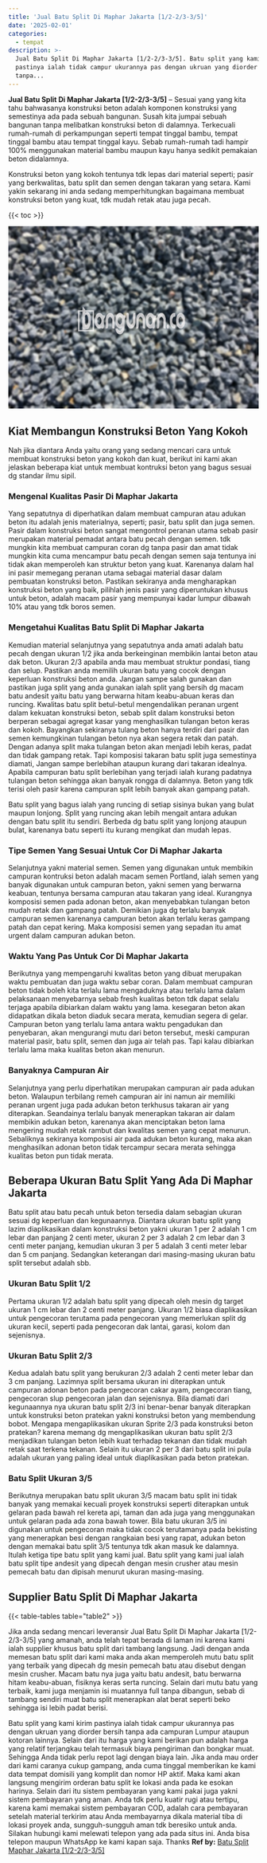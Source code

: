 ```yaml
---
title: 'Jual Batu Split Di Maphar Jakarta [1/2-2/3-3/5]'
date: '2025-02-01'
categories:
  - tempat
description: >-
  Jual Batu Split Di Maphar Jakarta [1/2-2/3-3/5]. Batu split yang kami kirim
  pastinya ialah tidak campur ukurannya pas dengan ukruan yang diorder bersih
  tanpa...
---
```


**Jual Batu Split Di Maphar Jakarta \[1/2-2/3-3/5\]** – Sesuai yang yang kita tahu bahwasanya konstruksi beton adalah komponen konstruksi yang semestinya ada pada sebuah bangunan. Susah kita jumpai sebuah bangunan tanpa melibatkan konstruksi beton di dalamnya. Terkecuali rumah-rumah di perkampungan seperti tempat tinggal bambu, tempat tinggal bambu atau tempat tinggal kayu. Sebab rumah-rumah tadi hampir 100% menggunakan material bambu maupun kayu hanya sedikit pemakaian beton didalamnya.

Konstruksi beton yang kokoh tentunya tdk lepas dari material seperti; pasir yang berkwalitas, batu split dan semen dengan takaran yang setara. Kami yakin sekarang ini anda sedang memperhitungkan bagaimana membuat konstruksi beton yang kuat, tdk mudah retak atau juga pecah.

{{< toc >}}

![Jual Batu Split Di Maphar Jakarta [1/2-2/3-3/5]](/images/jual-batu-split-01.png)

## Kiat Membangun Konstruksi Beton Yang Kokoh

Nah jika diantara Anda yaitu orang yang sedang mencari cara untuk membuat konstruksi beton yang kokoh dan kuat, berikut ini kami akan jelaskan beberapa kiat untuk membuat kontruksi beton yang bagus sesuai dg standar ilmu sipil.

### Mengenal Kualitas Pasir Di Maphar Jakarta

Yang sepatutnya di diperhatikan dalam membuat campuran atau adukan beton itu adalah jenis materialnya, seperti; pasir, batu split dan juga semen. Pasir dalam konstruksi beton sangat mengontrol peranan utama sebab pasir merupakan material pemadat antara batu pecah dengan semen. tdk mungkin kita membuat campuran coran dg tanpa pasir dan amat tidak mungkin kita cuma mencampur batu pecah dengan semen saja tentunya ini tidak akan memperoleh kan struktur beton yang kuat. Karenanya dalam hal ini pasir memegang peranan utama sebagai material dasar dalam pembuatan konstruksi beton. Pastikan sekiranya anda mengharapkan konstruksi beton yang baik, pilihlah jenis pasir yang diperuntukan khusus untuk beton, adalah macam pasir yang mempunyai kadar lumpur dibawah 10% atau yang tdk boros semen.

### Mengetahui Kualitas Batu Split Di Maphar Jakarta

Kemudian material selanjutnya yang sepatutnya anda amati adalah batu pecah dengan ukuran 1/2 jika anda berkeinginan membikin lantai beton atau dak beton. Ukuran 2/3 apabila anda mau membuat struktur pondasi, tiang dan selup. Pastikan anda memilih ukuran batu yang cocok dengan keperluan konstruksi beton anda. Jangan sampe salah gunakan dan pastikan juga split yang anda gunakan ialah split yang bersih dg macam batu andesit yaitu batu yang berwarna hitam keabu-abuan keras dan runcing. Kwalitas batu split betul-betul mengendalikan peranan urgent dalam kekuatan konstruksi beton, sebab split dalam konstruksi beton berperan sebagai agregat kasar yang menghasilkan tulangan beton keras dan kokoh. Bayangkan sekiranya tulang beton hanya terdiri dari pasir dan semen kemungkinan tulangan beton nya akan segera retak dan patah. Dengan adanya split maka tulangan beton akan menjadi lebih keras, padat dan tidak gampang retak. Tapi komposisi takaran batu split juga semestinya diamati, Jangan sampe berlebihan ataupun kurang dari takaran idealnya. Apabila campuran batu split berlebihan yang terjadi ialah kurang padatnya tulangan beton sehingga akan banyak rongga di dalamnya. Beton yang tdk terisi oleh pasir karena campuran split lebih banyak akan gampang patah.

Batu split yang bagus ialah yang runcing di setiap sisinya bukan yang bulat maupun lonjong. Split yang runcing akan lebih mengait antara adukan dengan batu split itu sendiri. Berbeda dg batu split yang lonjong ataupun bulat, karenanya batu seperti itu kurang mengikat dan mudah lepas.

### Tipe Semen Yang Sesuai Untuk Cor Di Maphar Jakarta

Selanjutnya yakni material semen. Semen yang digunakan untuk membikin campuran kontruksi beton adalah macam semen Portland, ialah semen yang banyak digunakan untuk campuran beton, yakni semen yang berwarna keabuan, tentunya bersama campuran atau takaran yang ideal. Kurangnya komposisi semen pada adonan beton, akan menyebabkan tulangan beton mudah retak dan gampang patah. Demikian juga dg terlalu banyak campuran semen karenanya campuran beton akan terlalu keras gampang patah dan cepat kering. Maka komposisi semen yang sepadan itu amat urgent dalam campuran adukan beton.

### Waktu Yang Pas Untuk Cor Di Maphar Jakarta

Berikutnya yang mempengaruhi kwalitas beton yang dibuat merupakan waktu pembuatan dan juga waktu sebar coran. Dalam membuat campuran beton tidak boleh kita terlalu lama mengaduknya atau terlalu lama dalam pelaksanaan menyebarnya sebab fresh kualitas beton tdk dapat selalu terjaga apabila dibiarkan dalam waktu yang lama. kesegaran beton akan didapatkan dikala beton diaduk secara merata, kemudian segera di gelar. Campuran beton yang terlalu lama antara waktu pengadukan dan penyebaran, akan mengurangi mutu dari beton tersebut, meski campuran material pasir, batu split, semen dan juga air telah pas. Tapi kalau dibiarkan terlalu lama maka kualitas beton akan menurun.

### Banyaknya Campuran Air

Selanjutnya yang perlu diperhatikan merupakan campuran air pada adukan beton. Walaupun terbilang remeh campuran air ini namun air memiliki peranan urgent juga pada adukan beton terkhusus takaran air yang diterapkan. Seandainya terlalu banyak menerapkan takaran air dalam membikin adukan beton, karenanya akan menciptakan beton lama mengering mudah retak rambut dan kwalitas semen yang cepat menurun. Sebaliknya sekiranya komposisi air pada adukan beton kurang, maka akan menghasilkan adonan beton tidak tercampur secara merata sehingga kualitas beton pun tidak merata.

## Beberapa Ukuran Batu Split Yang Ada Di Maphar Jakarta

Batu split atau batu pecah untuk beton tersedia dalam sebagian ukuran sesuai dg keperluan dan kegunaannya. Diantara ukuran batu split yang lazim diaplikasikan dalam konstruksi beton yakni ukuran 1 per 2 adalah 1 cm lebar dan panjang 2 centi meter, ukuran 2 per 3 adalah 2 cm lebar dan 3 centi meter panjang, kemudian ukuran 3 per 5 adalah 3 centi meter lebar dan 5 cm panjang. Sedangkan keterangan dari masing-masing ukuran batu split tersebut adalah sbb.

### Ukuran Batu Split 1/2

Pertama ukuran 1/2 adalah batu split yang dipecah oleh mesin dg target ukuran 1 cm lebar dan 2 centi meter panjang. Ukuran 1/2 biasa diaplikasikan untuk pengecoran terutama pada pengecoran yang memerlukan split dg ukuran kecil, seperti pada pengecoran dak lantai, garasi, kolom dan sejenisnya.

### Ukuran Batu Split 2/3

Kedua adalah batu split yang berukuran 2/3 adalah 2 centi meter lebar dan 3 cm panjang. Lazimnya split bersama ukuran ini diterapkan untuk campuran adonan beton pada pengecoran cakar ayam, pengecoran tiang, pengecoran slup pengecoran jalan dan sejenisnya. Bila diamati dari kegunaannya nya ukuran batu split 2/3 ini benar-benar banyak diterapkan untuk konstruksi beton pratekan yakni konstruksi beton yang membendung bobot. Mengapa mengaplikasikan ukuran Sprite 2/3 pada konstruksi beton pratekan? karena memang dg mengaplikasikan ukuran batu split 2/3 menjadikan tulangan beton lebih kuat terhadap tekanan dan tidak mudah retak saat terkena tekanan. Selain itu ukuran 2 per 3 dari batu split ini pula adalah ukuran yang paling ideal untuk diaplikasikan pada beton pratekan.

### Batu Split Ukuran 3/5

Berikutnya merupakan batu split ukuran 3/5 macam batu split ini tidak banyak yang memakai kecuali proyek konstruksi seperti diterapkan untuk gelaran pada bawah rel kereta api, taman dan ada juga yang menggunakan untuk gelaran pada ada zona bawah tower. Bila batu ukuran 3/5 ini digunakan untuk pengecoran maka tidak cocok terutamanya pada bekisting yang menerapkan besi dengan rangkaian besi yang rapat, adukan beton dengan memakai batu split 3/5 tentunya tdk akan masuk ke dalamnya. Itulah ketiga tipe batu split yang kami jual. Batu split yang kami jual ialah batu split tipe andesit yang dipecah dengan mesin crusher atau mesin pemecah batu dan dipisah menurut ukuran masing-masing.

## Supplier Batu Split Di Maphar Jakarta

{{< table-tables table="table2" >}}

Jika anda sedang mencari leveransir Jual Batu Split Di Maphar Jakarta \[1/2-2/3-3/5\] yang amanah, anda telah tepat berada di laman ini karena kami ialah supplier khusus batu split dari tambang langsung. Jadi dengan anda memesan batu split dari kami maka anda akan memperoleh mutu batu split yang terbaik yang dipecah dg mesin pemecah batu atau disebut dengan mesin crusher. Macam batu nya juga yaitu batu andesit, batu berwarna hitam keabu-abuan, fisiknya keras serta runcing. Selain dari mutu batu yang terbaik, kami juga menjamin isi muatannya full tanpa dibangun, sebab di tambang sendiri muat batu split menerapkan alat berat seperti beko sehingga isi lebih padat berisi.

Batu split yang kami kirim pastinya ialah tidak campur ukurannya pas dengan ukruan yang diorder bersih tanpa ada campuran Lumpur ataupun kotoran lainnya. Selain dari itu harga yang kami berikan pun adalah harga yang relatif terjangkau telah termasuk biaya pengiriman dan bongkar muat. Sehingga Anda tidak perlu repot lagi dengan biaya lain. Jika anda mau order dari kami caranya cukup gampang, anda cuma tinggal memberikan ke kami data tempat domisili yang komplit dan nomor HP aktif. Maka kami akan langsung mengirim orderan batu split ke lokasi anda pada ke esokan harinya. Selain dari itu sistem pembayaran yang kami pakai juga yakni sistem pembayaran yang aman. Anda tdk perlu kuatir rugi atau tertipu, karena kami memakai sistem pembayaran COD, adalah cara pembayaran setelah material terkirim atau Anda membayarnya dikala material tiba di lokasi proyek anda, sungguh-sungguh aman tdk beresiko untuk anda. Silakan hubungi kami melewati telepon yang ada pada situs ini. Anda bisa telepon maupun WhatsApp ke kami kapan saja. Thanks
**Ref by:** [Batu Split Maphar Jakarta [1/2-2/3-3/5]](https://id.wikipedia.org/wiki/Batu)
